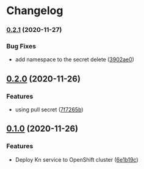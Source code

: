 # Changelog

### [0.2.1](https://www.github.com/kameshsampath/kn-service-action/compare/v0.2.0...v0.2.1) (2020-11-27)


### Bug Fixes

* add namespace to the secret delete ([3902ae0](https://www.github.com/kameshsampath/kn-service-action/commit/3902ae0e011f0aa038038ff978cfbd646f38f732))

## [0.2.0](https://www.github.com/kameshsampath/kn-service-action/compare/v0.1.0...v0.2.0) (2020-11-26)


### Features

* using pull secret ([7f7265b](https://www.github.com/kameshsampath/kn-service-action/commit/7f7265b70ccf0fadfc0d01fe3678512a4b44b5d0))

## [0.1.0](https://www.github.com/kameshsampath/kn-service-action/compare/v0.0.0...v0.1.0) (2020-11-26)


### Features

* Deploy Kn service to OpenShift cluster ([6e1b19c](https://www.github.com/kameshsampath/kn-service-action/commit/6e1b19c280ef670f2790d92b5525305749ec12b7))
